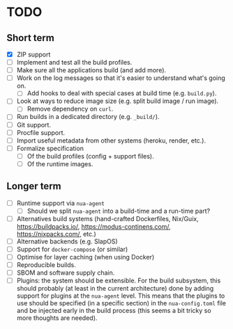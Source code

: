 # TODO

## Short term

- [x] ZIP support
- [ ] Implement and test all the build profiles.
- [ ] Make sure all the applications build (and add more).
- [ ] Work on the log messages so that it's easier to understand what's going on.
  - [ ] Add hooks to deal with special cases at build time (e.g. `build.py`).
- [ ] Look at ways to reduce image size (e.g. split build image / run image).
    - [ ] Remove dependency on `curl`.
- [ ] Run builds in a dedicated directory (e.g. `_build/`).
- [ ] Git support.
- [ ] Procfile support.
- [ ] Import useful metadata from other systems (heroku, render, etc.).
- [ ] Formalize specification
  - [ ] Of the build profiles (config + support files).
  - [ ] Of the runtime images.

## Longer term

- [ ] Runtime support via `nua-agent`
  - [ ] Should we split `nua-agent` into a build-time and a run-time part?
- [ ] Alternatives build systems (hand-crafted Dockerfiles, Nix/Guix, https://buildpacks.io/, https://modus-continens.com/, https://nixpacks.com/, etc.)
- [ ] Alternative backends (e.g. SlapOS)
- [ ] Support for `docker-compose` (or similar)
- [ ] Optimise for layer caching (when using Docker)
- [ ] Reproducible builds.
- [ ] SBOM and software supply chain.
- [ ] Plugins: the system should be extensible. For the build subsystem, this should probably (at least in the current architecture) done by adding support for plugins at the `nua-agent` level. This means that the plugins to use should be specified (in a specific section) in the `nua-config.toml` file and be injected early in the build process (this seems a bit tricky so more thoughts are needed).

